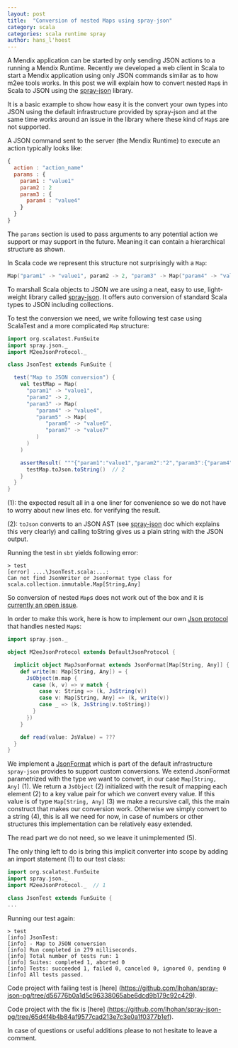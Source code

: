```yaml
---
layout: post
title:  "Conversion of nested Maps using spray-json"
category: scala
categories: scala runtime spray
author: hans_l'hoest
---
```


A Mendix application can be started by only sending JSON actions to a running a Mendix Runtime. 
Recently we developed a web client in Scala to start a Mendix application using only JSON commands similar as to how m2ee tools works. 
In this post we will explain how to convert nested `Map`s in Scala to JSON using the [spray-json](https://github.com/spray/spray-json) library.

It is a basic example to show how easy it is the convert your own types into JSON using the default infrastructure provided by spray-json and
at the same time works around an issue in the library where these kind of `Map`s are not supported.

A JSON command sent to the server (the Mendix Runtime) to execute an action typically looks like:

```javascript
{
  action : "action_name"
  params : {
    param1 : "value1"
    param2 : 2
    param3 : {
      param4 : "value4"
    }
  }
}
```

The `params` section is used to pass arguments to any potential action we support or may support in the future.
Meaning it can contain a hierarchical structure as shown.

In Scala code we represent this structure not surprisingly with a `Map`:

```scala
Map("param1" -> "value1", param2 -> 2, "param3" -> Map("param4" -> "value4"))
```

To marshall Scala objects to JSON we are using a neat, easy to use, light-weight library called [spray-json](https://github.com/spray/spray-json).
It offers auto conversion of standard Scala types to JSON including collections.

To test the conversion we need, we write following test case using ScalaTest and a more complicated `Map` structure:

```scala
import org.scalatest.FunSuite
import spray.json._
import M2eeJsonProtocol._

class JsonTest extends FunSuite {

  test("Map to JSON conversion") {
    val testMap = Map(
      "param1" -> "value1",
      "param2" -> 2,
      "param3" -> Map(
         "param4" -> "value4",
         "param5" -> Map(
            "param6" -> "value6",
            "param7" -> "value7"
         )
      )
    )

    assertResult( """{"param1":"value1","param2":"2","param3":{"param4":"value4","param5":{"param6":"value6","param7":"value7"}}}""") {  // 1
      testMap.toJson.toString()  // 2
    }
  }
}

```

(1): the expected result all in a one liner for convenience so we do not have to worry about new lines etc. for verifying the result.

(2): `toJson` converts to an JSON AST (see [spray-json](https://github.com/spray/spray-json) doc which explains this very clearly) and calling toString gives us a plain string with the JSON output.

Running the test in `sbt` yields following error:

```
> test
[error] ....\JsonTest.scala:...:
Can not find JsonWriter or JsonFormat type class for scala.collection.immutable.Map[String,Any]
```

So conversion of nested `Map`s does not work out of the box and it is [currently an open issue](https://github.com/spray/spray-json/issues/33).

In order to make this work, here is how to implement our own [Json protocol](https://github.com/spray/spray-json#jsonprotocol) that handles nested `Map`s:

```scala
import spray.json._

object M2eeJsonProtocol extends DefaultJsonProtocol {

  implicit object MapJsonFormat extends JsonFormat[Map[String, Any]] { // 1
    def write(m: Map[String, Any]) = {
      JsObject(m.map {                                                 // 2
        case (k, v) => v match {
          case v: String => (k, JsString(v))
          case v: Map[String, Any] => (k, write(v))                    // 3
          case _ => (k, JsString(v.toString))                          // 4
        }
      })
    }

    def read(value: JsValue) = ???                                     // 5
  }
}
```

We implement a [JsonFormat](https://github.com/spray/spray-json#jsonprotocol) which is part of the default infrastructure `spray-json` provides to support custom conversions. 
We extend JsonFormat parametrized with the type we want to convert, in our case `Map[String, Any]` (1). 
We return a `JsObject` (2) initialized with the result of mapping each element (2) to a key value pair for which we convert every value. 
If this value is of type `Map[String, Any]` (3) we make a recursive call, this the main construct that makes our conversion work. 
Otherwise we simply convert to a string (4), this is all we need for now, in case of numbers or other structures this implementation can be relatively easy extended.

The read part we do not need, so we leave it unimplemented (5).     

The only thing left to do is bring this implicit converter into scope by adding an import statement (1) to our test class:

```scala
import org.scalatest.FunSuite
import spray.json._
import M2eeJsonProtocol._  // 1

class JsonTest extends FunSuite {
...
```


Running our test again:

```
> test
[info] JsonTest:
[info] - Map to JSON conversion
[info] Run completed in 279 milliseconds.
[info] Total number of tests run: 1
[info] Suites: completed 1, aborted 0
[info] Tests: succeeded 1, failed 0, canceled 0, ignored 0, pending 0
[info] All tests passed.
```

Code project with failing test is [here] (https://github.com/lhohan/spray-json-pg/tree/d56776b0a1d5c96338065abe6dcd9b179c92c429).

Code project with the fix is [here] (https://github.com/lhohan/spray-json-pg/tree/65d4f4b4b84af9577cad213e7c3e0a1f0377b1ef).

In case of questions or useful additions please to not hesitate to leave a comment.
